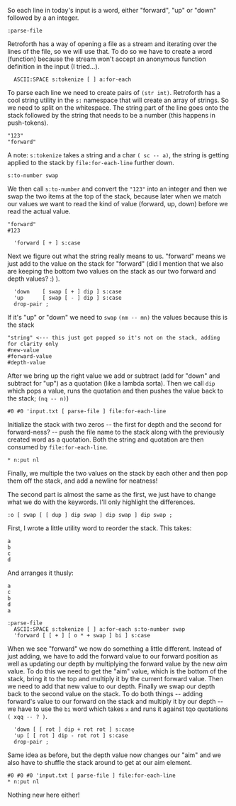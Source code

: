So each line in today's input is a word, either "forward", "up" or "down"
followed by a an integer.

~~~
:parse-file
~~~

Retroforth has a way of opening a file as a stream
and iterating over the lines of the file, so we will use that. To do so we have
to create a word (function) because the stream won't accept an anonymous
function definition in the input (I tried...).

~~~
  ASCII:SPACE s:tokenize [ ] a:for-each
~~~

To parse each line we need to create pairs of `(str int)`. Retroforth has a
cool string utility in the `s:` namespace that will create an array of strings.
So we need to split on the whitespace. The string part of the line goes onto
the stack followed by the string that needs to be a number (this happens in
push-tokens).

```
"123"
"forward"
```

A note: `s:tokenize` takes a string and a char `( sc -- a)`, the string is
getting applied to the stack by `file:for-each-line` further down.

~~~
s:to-number swap
~~~

We then call `s:to-number` and convert the `"123"` into an integer and then we
swap the two items at the top of the stack, because later when we match our
values we want to read the kind of value (forward, up, down) before we read the
actual value.

```
"forward"
#123
```

~~~
  'forward [ + ] s:case
~~~

Next we figure out what the string really means to us. "forward" means we just
add to the value on the stack for "forward" (did I mention that we also are
keeping the bottom two values on the stack as our two forward and depth values?
:) ).

~~~
  'down    [ swap [ + ] dip ] s:case
  'up      [ swap [ - ] dip ] s:case
  drop-pair ;
~~~

If it's "up" or "down" we need to `swap` `(nm -- mn)` the values because
this is the stack

```
"string" <--- this just got popped so it's not on the stack, adding for clarity only
#new-value
#forward-value
#depth-value
```

After we bring up the right value we add or subtract (add for "down" and
subtract for "up") as a quotation (like a lambda sorta). Then we call `dip`
which pops a value, runs the quotation and then pushes the value back to the
stack; `(nq -- n)`)

~~~
#0 #0 'input.txt [ parse-file ] file:for-each-line
~~~

Initialize the stack with two zeros -- the first for depth and the second for
forward-ness? -- push the file name to the stack along with the previously
created word as a quotation. Both the string and quotation are then consumed by
`file:for-each-line`.

~~~
* n:put nl
~~~

Finally, we  multiple the two values on the stack by each other and then pop
them off the stack, and add a newline for neatness!

The second part is almost the same as the first, we just have to change what we
do with the keywords. I'll only highlight the differences.

~~~
:o [ swap [ [ dup ] dip swap ] dip swap ] dip swap ;
~~~

First, I wrote a little utility word to reorder the stack. This takes:

```
a
b
c
d
```

And arranges it thusly:


```
a
c
b
d
a
```

~~~
:parse-file
  ASCII:SPACE s:tokenize [ ] a:for-each s:to-number swap
  'forward [ [ + ] [ o * + swap ] bi ] s:case
~~~

When we see "forward" we now do something a little different. Instead of just adding, we have to add the forward value to our forward position as well as updating our depth by multiplying the forward value by the new _aim_ value. To do this we need to get the "aim" value, which is the bottom of the stack, bring it to the top and multiply it by the current forward value. Then we need to add that new value to our depth. Finally we swap our depth back to the second value on the stack. To do both things -- adding forward's value to our forward on the stack and multiply it by our depth -- we have to use the `bi` word which takes `x` and runs it against tqo quotations `( xqq -- ? )`.

~~~
  'down [ [ rot ] dip + rot rot ] s:case
  'up [ [ rot ] dip - rot rot ] s:case
  drop-pair ;
~~~

Same idea as before, but the depth value now changes our "aim" and we also have to shuffle the stack around to get at our aim element.

~~~
#0 #0 #0 'input.txt [ parse-file ] file:for-each-line
* n:put nl
~~~

Nothing new here either!
